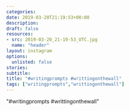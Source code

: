 ```yaml
---
categories:
date: 2019-03-20T21:19:53+00:00
description:
draft: false
resources:
- src: 2019-03-20_21-19-53_UTC.jpg
  name: "header"
layout: instagram
options:
  unlisted: false
stories:
subtitle:
title: "#writingprompts #writtingonthewall"
tags: ["writingprompts","writtingonthewall"]
---
```


"#writingprompts #writtingonthewall"

